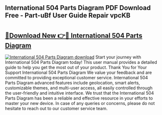 ## International 504 Parts Diagram PDF Download Free - Part-uBf User Guide Repair vpcKB

# <h2><a href="http://dfqtkcn.blite.top/?on=International+504+Parts+Diagram">🔗Download New 👉🔴 International 504 Parts Diagram</a></h2>

[![International 504 Parts Diagram download](https://i.imgur.com/lujVjoI.png)](http://dfqtkcn.blite.top/?on=International+504+Parts+Diagram)
Start your journey with International 504 Parts Diagram today! This user manual provides a detailed guide to help you get the most out of your product. Thank You for Your Support International 504 Parts Diagram We value your feedback and are committed to providing exceptional customer service. International 504 Parts Diagram advanced features include geolocation, smart alerts, customizable themes, and multi-user access, all easily controlled through the user-friendly and intuitive interface. We trust that the International 504 Parts Diagram has been a reliable and effective resource in your efforts to master your new device. In case of any queries or concerns, please do not hesitate to reach out to our customer service team.
